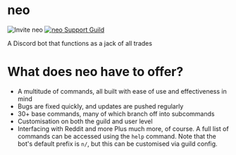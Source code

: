 # neo
![Invite neo](https://img.shields.io/static/v1?label=%20&message=Invite%20neo%20to%20your%20server&link=https://discord.com/oauth2/authorize?client_id=680863597600964679&scope=bot&permissions=1878523719/left&logo=data:image/png;base64,iVBORw0KGgoAAAANSUhEUgAAABAAAAAQCAYAAAAf8/9hAAABMUlEQVQ4jaVRXUvDQBCc2914uVBfTMQ+aP0W/MX9Df4XH30XRIs+2FQxVptq5C5pcrFpoXRhuWNgdmZnVTK8LbBF0TbkrQcQKcimJKUAtkQmMG8wwKmxKklM7i9C6we01MQjsof5hCBLwfkU/JMj758iGj+AmfDbP4EeP0KKOdTRhcNKB6oJ0aqF0xQqPoCWArtfrzDzDOb7Db33EYwJoA8HiCZPiEJ2bUKxTpq9tGZIzyDMGEozeHAOjiKIdTX7BGuBaIJYolSrmJDrRIM4gQ4FQbwP2ksQPN+DZynk+BL08gGejLBzdlVmIcqtoq5v7oo6GKF2yi2swXlxAftGngP5lzRXSnXq3hB7VpublEGsVvMxm5cl+lU5WFarMU+tq5YcLHa0TatYXQ6cVVqv1lV/FpEyixzzFWoAAAAASUVORK5CYII=)
[![neo Support Guild](https://img.shields.io/discord/696739356815392779?color=%237289DA&label=Support%20Guild&logo=discord)](https://discord.gg/tjq68yq)

A Discord bot that functions as a jack of all trades

# What does neo have to offer?
* A multitude of commands, all built with ease of use and effectiveness in mind
* Bugs are fixed quickly, and updates are pushed regularly
* 30+ base commands, many of which branch off into subcommands
* Customisation on both the guild and user level
* Interfacing with Reddit and more
Plus much more, of course. A full list of commands can be accessed using the `help` command. Note that the bot's default prefix is `n/`, but this can be customised via guild config.
